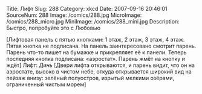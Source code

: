 Title: Лифт 
Slug: 288 
Category: xkcd 
Date: 2007-09-16 20:46:01 
SourceNum: 288 
Image: /comics/288.jpg 
MicroImage: /comics/288_micro.jpg 
MiniImage: /comics/288_mini.jpg 
Description: Быстро, попробуйте это с Любовью 

[Лифтовая панель с пятью кнопками: 1 этаж, 2 этаж, 3 этаж, 4 этаж. Пятая кнопка не подписана. На панель заинтересовано смотрит парень. Парень что-то пишет на бумажке и прикрепляет её к панели. Теперь последняя кнопка подписана: «аэростат». Парень жмёт на кнопку и ждёт]
Лифт: *Динь*
[Двери лифта открываются, и парень видит, что он на аэростате, высоко в чистом небе, откуда открывается широкий вид на пейзаж внизу: зелёный полуостров, изрытый мелкими озёрами, ограниченный чистым морем]